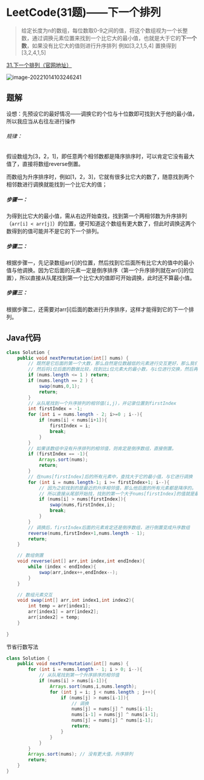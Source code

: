 # LeetCode(31题)——下一个排列


>给定长度为n的数组，每位数取0-9之间的值，将这个数组视为一个长整数，通过调换元素位置来找到一个比它大的最小值，也就是大于它的**下一个数**，如果没有比它大的值则进行升序排列
>例如[3,2,1,5,4] 置换得到[3,2,4,1,5]

[31.下一个排列（官网地址）](https://leetcode.cn/problems/next-permutation/)

![image-20221014103246241](https://cdn.jsdelivr.net/gh/kui-ming/tuchuang/images202210141033290.png)



## 题解

设想：先预设它的最好情况——调换它的个位与十位数即可找到大于他的最小值，所以我应当从右往左进行操作

###### 规律：

假设数组为[3，2，1]，即任意两个相邻数都是降序排序时，可以肯定它没有最大值了，直接将数组reverse倒置。

而数组为升序排序时，例如[1，2，3]，它就有很多比它大的数了，随意找到两个相邻数进行调换就能找到一个比它大的值；



##### 步骤一：

为得到比它大的最小值，需从右边开始查找，找到第一个两相邻数为升序排列（`arr[i] < arr[j]`）的位置，便可知道这个数组有更大数了，但此时调换这两个数得到的值可能并不是它的下一个排列。

##### 步骤二：

根据步骤一，先记录数组arr[i]的位置，然后找到它后面所有比它大的值中的最小值与他调换。因为它后面的元素一定是倒序排序（第一个升序排列就在arr[i]的位置），所以直接从队尾找到第一个比它大的值即可开始调换，此时还不算最小值。

##### 步骤三：

根据步骤二，还需要对arr[i]后面的数进行升序排序，这样才能得到它的下一个排列。



## Java代码

```java
class Solution {
    public void nextPermutation(int[] nums) {
        // 既然是它后面的第一个大数，那么自然是位数越低的元素进行交互更好，那么我们从右到左比较，找到第一对相邻的升序元素(i,j)
        // 然后将i位后面的数做比较，找到比i位元素大的最小数，与i位进行交换，然后再将i位后的元素进行正序排列得到对应数组
        if (nums.length <= 1 ) return;
        if (nums.length == 2 ) {
            swap(nums,0,1);
            return;
        }
        // 从队尾找到一个升序排列的相邻值(i,j)，并记录位置到firstIndex
        int firstIndex = -1;
        for (int i = nums.length - 2; i>=0 ; i--){
            if (nums[i] < nums[i+1]){
                firstIndex = i;
                break;
            }
        }
        // 如果该数组中没有升序排列的相邻值，则肯定是倒序数组，直接倒置。
        if (firstIndex == -1){
            Arrays.sort(nums);
            return;
        }
        // 在nums[firstIndex]后的所有元素中，查找大于它的最小值，与它进行调换
        for (int i = nums.length-1; i >= firstIndex+1; i--){
            // 因为之前找到的是最近的升序相邻值，那么他后面的所有元素都是降序的。
            // 所以直接从尾部开始找，找到的第一个大于nums[firstIndex]的值就是最小值了
            if (nums[i] > nums[firstIndex]){
                swap(nums,firstIndex,i);
                break;
            }
        }
        // 调换后，firstIndex后面的元素肯定还是倒序数组，进行倒置变成升序数组
        reverse(nums,firstIndex+1,nums.length - 1);
        return;
    }

    // 数组倒置
    void reverse(int[] arr,int index,int endIndex){
        while (index < endIndex){
            swap(arr,index++,endIndex--);
        }
    }

    // 数组元素交互
    void swap(int[] arr,int index1,int index2){
        int temp = arr[index1];
        arr[index1] = arr[index2];
        arr[index2] = temp;
    }
    
}
```



节省行数写法

```java
class Solution {
    public void nextPermutation(int[] nums) {
        for (int i = nums.length - 1; i > 0; i--){
            // 从队尾找到第一个升序排序的相邻值
            if (nums[i] > nums[i-1]){
                Arrays.sort(nums,i,nums.length);
                for (int j = i; j < nums.length ; j++){
                    if (nums[j] > nums[i-1]){
                        // 调换
                        nums[j] = nums[j] ^ nums[i-1];
                        nums[i-1] = nums[j] ^ nums[i-1];
                        nums[j] = nums[j] ^ nums[i-1];
                        return;
                    }
                }
            }
        }
        Arrays.sort(nums); // 没有更大值，升序排列
        return;
    }
}
```



